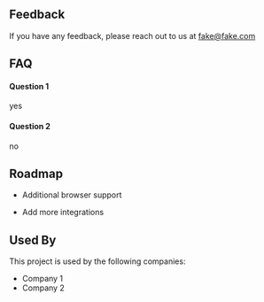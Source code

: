 
## Feedback

If you have any feedback, please reach out to us at fake@fake.com


## FAQ

#### Question 1

yes

#### Question 2

no


## Roadmap

- Additional browser support

- Add more integrations


## Used By

This project is used by the following companies:

- Company 1
- Company 2

